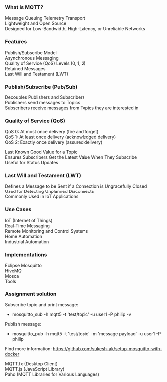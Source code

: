 ### What is MQTT?
Message Queuing Telemetry Transport <br>
Lightweight and Open Source <br>
Designed for Low-Bandwidth, High-Latency, or Unreliable Networks<br>

### Features
Publish/Subscribe Model<br>
Asynchronous Messaging<br>
Quality of Service (QoS) Levels (0, 1, 2)<br>
Retained Messages<br>
Last Will and Testament (LWT)<br>

### Publish/Subscribe (Pub/Sub)
Decouples Publishers and Subscribers<br>
Publishers send messages to Topics<br>
Subscribers receive messages from Topics they are interested in<br>

### Quality of Service (QoS)
QoS 0: At most once delivery (fire and forget)<br>
QoS 1: At least once delivery (acknowledged delivery)<br>
QoS 2: Exactly once delivery (assured delivery)<br>

Last Known Good Value for a Topic<br>
Ensures Subscribers Get the Latest Value When They Subscribe<br>
Useful for Status Updates<br>

### Last Will and Testament (LWT)
Defines a Message to be Sent if a Connection is Ungracefully Closed<br>
Used for Detecting Unplanned Disconnects<br>
Commonly Used in IoT Applications<br>

### Use Cases
IoT (Internet of Things)<br>
Real-Time Messaging<br>
Remote Monitoring and Control Systems<br>
Home Automation<br>
Industrial Automation<br>

### Implementations
Eclipse Mosquitto<br>
HiveMQ<br>
Mosca<br>
Tools<br>

### Assignment solution

Subscribe topic and print message: 
- mosquitto_sub -h mqtt5 -t 'test/topic' -u user1 -P philip -v
  
Publish message: 
- mosquitto_pub -h mqtt5 -t 'test/topic' -m 'message payload' -u user1 -P philip 

Find more information: https://github.com/sukesh-ak/setup-mosquitto-with-docker

MQTT.fx (Desktop Client)<br>
MQTT.js (JavaScript Library)<br>
Paho (MQTT Libraries for Various Languages)<br>

